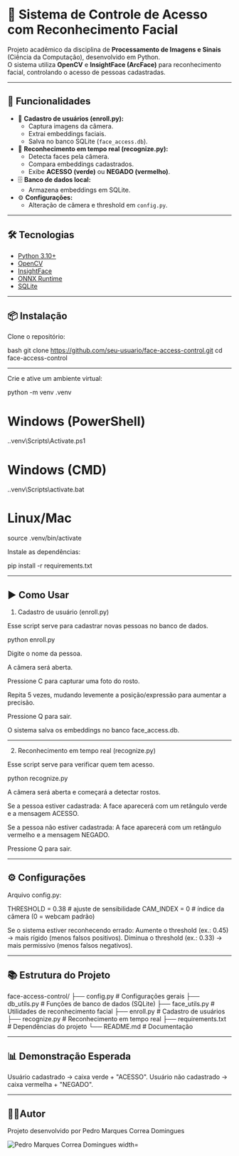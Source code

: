 # 🔐 Sistema de Controle de Acesso com Reconhecimento Facial

Projeto acadêmico da disciplina de **Processamento de Imagens e Sinais** (Ciência da Computação), desenvolvido em Python.  
O sistema utiliza **OpenCV** e **InsightFace (ArcFace)** para reconhecimento facial, controlando o acesso de pessoas cadastradas.


--------------------------------


## 🚀 Funcionalidades
- 📸 **Cadastro de usuários (enroll.py):**
  - Captura imagens da câmera.
  - Extrai embeddings faciais.
  - Salva no banco SQLite (`face_access.db`).
- 👤 **Reconhecimento em tempo real (recognize.py):**
  - Detecta faces pela câmera.
  - Compara embeddings cadastrados.
  - Exibe **ACESSO (verde)** ou **NEGADO (vermelho)**.
- 🗄 **Banco de dados local:**  
  - Armazena embeddings em SQLite.
- ⚙️ **Configurações:**  
  - Alteração de câmera e threshold em `config.py`.


--------------------------------


## 🛠 Tecnologias
- [Python 3.10+](https://www.python.org/)
- [OpenCV](https://opencv.org/)
- [InsightFace](https://github.com/deepinsight/insightface)
- [ONNX Runtime](https://onnxruntime.ai/)
- [SQLite](https://www.sqlite.org/)

--------------------------------

## 📦 Instalação

Clone o repositório:

bash
git clone https://github.com/seu-usuario/face-access-control.git
cd face-access-control


--------------------------------


Crie e ative um ambiente virtual:

python -m venv .venv

# Windows (PowerShell)
.\.venv\Scripts\Activate.ps1

# Windows (CMD)
.\.venv\Scripts\activate.bat

# Linux/Mac
source .venv/bin/activate


Instale as dependências:

pip install -r requirements.txt


--------------------------------


## ▶️ Como Usar

1. Cadastro de usuário (enroll.py)

Esse script serve para cadastrar novas pessoas no banco de dados.

python enroll.py


Digite o nome da pessoa.

A câmera será aberta.

Pressione C para capturar uma foto do rosto.

Repita 5 vezes, mudando levemente a posição/expressão para aumentar a precisão.

Pressione Q para sair.

O sistema salva os embeddings no banco face_access.db.


--------------------------------


2. Reconhecimento em tempo real (recognize.py)

Esse script serve para verificar quem tem acesso.

python recognize.py

A câmera será aberta e começará a detectar rostos.

Se a pessoa estiver cadastrada:
A face aparecerá com um retângulo verde e a mensagem ACESSO.

Se a pessoa não estiver cadastrada:
A face aparecerá com um retângulo vermelho e a mensagem NEGADO.

Pressione Q para sair.


--------------------------------


## ⚙️ Configurações

Arquivo config.py:

THRESHOLD = 0.38   # ajuste de sensibilidade
CAM_INDEX = 0      # índice da câmera (0 = webcam padrão)

Se o sistema estiver reconhecendo errado:
Aumente o threshold (ex.: 0.45) → mais rígido (menos falsos positivos).
Diminua o threshold (ex.: 0.33) → mais permissivo (menos falsos negativos).


--------------------------------


## 📚 Estrutura do Projeto
face-access-control/
├── config.py         # Configurações gerais
├── db_utils.py       # Funções de banco de dados (SQLite)
├── face_utils.py     # Utilidades de reconhecimento facial
├── enroll.py         # Cadastro de usuários
├── recognize.py      # Reconhecimento em tempo real
├── requirements.txt  # Dependências do projeto
└── README.md         # Documentação


--------------------------------


## 📊 Demonstração Esperada

Usuário cadastrado → caixa verde + "ACESSO".
Usuário não cadastrado → caixa vermelha + "NEGADO".


--------------------------------


## 👨‍🎓Autor

Projeto desenvolvido por Pedro Marques Correa Domingues

<div align="left">
<img src="https://github.com/user-attachments/assets/57ec7a4c-1cea-4ceb-ba17-042f896d27c3" alt="Pedro Marques Correa Domingues width="350px"/>
</div>
